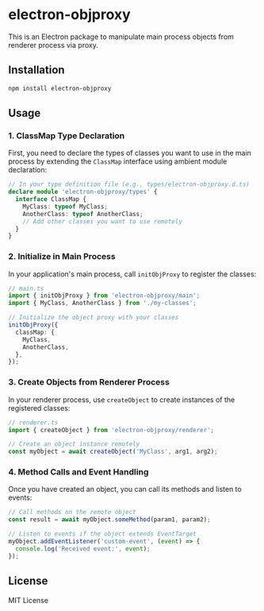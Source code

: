 # electron-objproxy

This is an Electron package to manipulate main process objects from renderer process via proxy.

## Installation

```bash
npm install electron-objproxy
```

## Usage

### 1. ClassMap Type Declaration

First, you need to declare the types of classes you want to use in the main process by extending the `ClassMap` interface using ambient module declaration:

```typescript
// In your type definition file (e.g., types/electron-objproxy.d.ts)
declare module 'electron-objproxy/types' {
  interface ClassMap {
    MyClass: typeof MyClass;
    AnotherClass: typeof AnotherClass;
    // Add other classes you want to use remotely
  }
}
```

### 2. Initialize in Main Process

In your application's main process, call `initObjProxy` to register the classes:

```typescript
// main.ts
import { initObjProxy } from 'electron-objproxy/main';
import { MyClass, AnotherClass } from './my-classes';

// Initialize the object proxy with your classes
initObjProxy({
  classMap: {
    MyClass,
    AnotherClass,
  },
});
```

### 3. Create Objects from Renderer Process

In your renderer process, use `createObject` to create instances of the registered classes:

```typescript
// renderer.ts
import { createObject } from 'electron-objproxy/renderer';

// Create an object instance remotely
const myObject = await createObject('MyClass', arg1, arg2);
```

### 4. Method Calls and Event Handling

Once you have created an object, you can call its methods and listen to events:

```typescript
// Call methods on the remote object
const result = await myObject.someMethod(param1, param2);

// Listen to events if the object extends EventTarget
myObject.addEventListener('custom-event', (event) => {
  console.log('Received event:', event);
});
```

## License

MIT License

